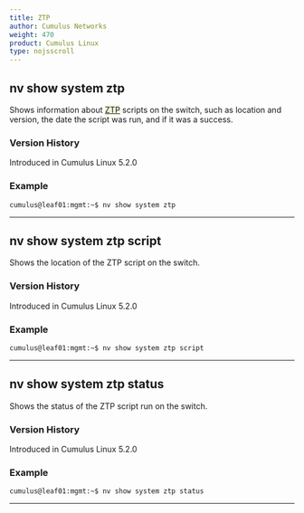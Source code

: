 ```yaml
---
title: ZTP
author: Cumulus Networks
weight: 470
product: Cumulus Linux
type: nojsscroll
---
```

## nv show system ztp

Shows information about <span style="background-color:#F5F5DC">[ZTP](## "Zero Touch Provisioning")</span> scripts on the switch, such as location and version, the date the script was run, and if it was a success.

### Version History

Introduced in Cumulus Linux 5.2.0

### Example

```
cumulus@leaf01:mgmt:~$ nv show system ztp
```

- - -

## nv show system ztp script

Shows the location of the ZTP script on the switch.

### Version History

Introduced in Cumulus Linux 5.2.0

### Example

```
cumulus@leaf01:mgmt:~$ nv show system ztp script
```

- - -

## nv show system ztp status

Shows the status of the ZTP script run on the switch.

### Version History

Introduced in Cumulus Linux 5.2.0

### Example

```
cumulus@leaf01:mgmt:~$ nv show system ztp status
```

- - -

